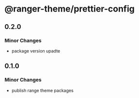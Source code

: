 # @ranger-theme/prettier-config

## 0.2.0

### Minor Changes

- package version upadte

## 0.1.0

### Minor Changes

- publish range theme packages
